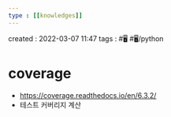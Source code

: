 ```yaml
---
type : [[knowledges]]
---
```


created : 2022-03-07 11:47
tags : #🖥️ #🖥️/python 

# coverage
- https://coverage.readthedocs.io/en/6.3.2/
- 테스트 커버리지 계산
